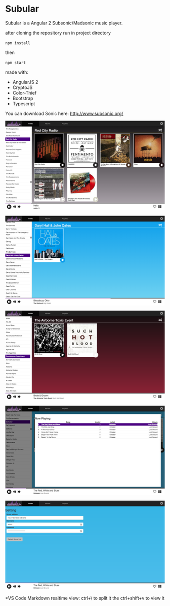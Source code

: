 # Subular

Subular is a Angular 2 Subsonic/Madsonic music player.

after cloning the repository run in project directory

`npm install`

then

`npm start`


made with:
* AngularJS 2
* CryptoJS
* Color-Thief
* Bootstrap
* Typescript

You can download Sonic here:
http://www.subsonic.org/

![Alt text](/images/screen2.png)

![Alt text](/images/screen3.png)

![Alt text](/images/screen1.png)

![Alt text](/images/screen5.png)

![Alt text](/images/screen4.png)


*VS Code Markdown realtime view: ctrl+\ to split it the ctrl+shift+v  to view it